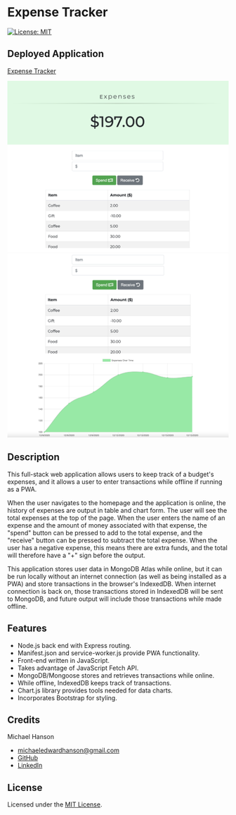 # Expense Tracker
[![License: MIT](https://img.shields.io/badge/License-MIT-yellow.svg)](https://opensource.org/licenses/MIT)

## Deployed Application

[Expense Tracker](https://budgettracker-mh.herokuapp.com/)

![Screenshot of Application](./public/assets/images/expensetracker1.jpg)
![Screenshot of Application](./public/assets/images/expensetracker2.jpg)

## Description 

This full-stack web application allows users to keep track of a budget's expenses, and it allows a user to enter transactions while offline if running as a PWA.

When the user navigates to the homepage and the application is online, the history of expenses are output in table and chart form. The user will see the total expenses at the top of the page. When the user enters the name of an expense and the amount of money associated with that expense, the "spend" button can be pressed to add to the total expense, and the "receive" button can be pressed to subtract the total expense. When the user has a negative expense, this means there are extra funds, and the total will therefore have a "+" sign before the output.

This application stores user data in MongoDB Atlas while online, but it can be run locally without an internet connection (as well as being installed as a PWA) and store transactions in the browser's IndexedDB. When internet connection is back on, those transactions stored in IndexedDB will be sent to MongoDB, and future output will include those transactions while made offline.

## Features

* Node.js back end with Express routing. 
* Manifest.json and service-worker.js provide PWA functionality.
* Front-end written in JavaScript.
* Takes advantage of JavaScript Fetch API.
* MongoDB/Mongoose stores and retrieves transactions while online. 
* While offline, IndexedDB keeps track of transactions.
* Chart.js library provides tools needed for data charts.
* Incorporates Bootstrap for styling. 

## Credits

Michael Hanson
* michaeledwardhanson@gmail.com
* [GitHub](https://github.com/mhans003)
* [LinkedIn](https://www.linkedin.com/in/michaeledwardhanson/)

## License 

Licensed under the [MIT License](./LICENSE.txt).